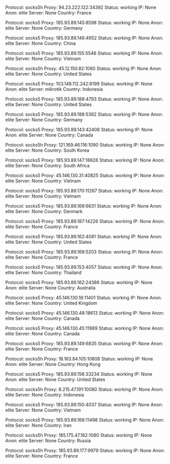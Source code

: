Protocol: socks5h
Proxy: 94.23.222.122:34392
Status: working
IP: None
Anon: elite
Server: None
Country: France

Protocol: socks5
Proxy: 185.93.89.145:8598
Status: working
IP: None
Anon: elite
Server: None
Country: Germany

Protocol: socks5
Proxy: 185.93.89.146:4952
Status: working
IP: None
Anon: elite
Server: None
Country: China

Protocol: socks5
Proxy: 185.93.89.155:5546
Status: working
IP: None
Anon: elite
Server: None
Country: Vietnam

Protocol: socks5h
Proxy: 45.12.150.82:1080
Status: working
IP: None
Anon: elite
Server: None
Country: United States

Protocol: socks5
Proxy: 103.148.112.242:8199
Status: working
IP: None
Anon: elite
Server: mikrotik
Country: Indonesia

Protocol: socks5
Proxy: 185.93.89.188:4793
Status: working
IP: None
Anon: elite
Server: None
Country: United States

Protocol: socks5
Proxy: 185.93.89.188:5362
Status: working
IP: None
Anon: elite
Server: None
Country: Germany

Protocol: socks5
Proxy: 185.93.89.143:42408
Status: working
IP: None
Anon: elite
Server: None
Country: Canada

Protocol: socks5h
Proxy: 121.169.46.116:1090
Status: working
IP: None
Anon: elite
Server: None
Country: South Korea

Protocol: socks5
Proxy: 185.93.89.147:18826
Status: working
IP: None
Anon: elite
Server: None
Country: South Africa

Protocol: socks5
Proxy: 45.146.130.31:40825
Status: working
IP: None
Anon: elite
Server: None
Country: Vietnam

Protocol: socks5
Proxy: 185.93.89.170:11267
Status: working
IP: None
Anon: elite
Server: None
Country: Vietnam

Protocol: socks5
Proxy: 185.93.89.168:6631
Status: working
IP: None
Anon: elite
Server: None
Country: Denmark

Protocol: socks5
Proxy: 185.93.89.187:14226
Status: working
IP: None
Anon: elite
Server: None
Country: France

Protocol: socks5
Proxy: 185.93.89.162:4081
Status: working
IP: None
Anon: elite
Server: None
Country: United States

Protocol: socks5
Proxy: 185.93.89.168:5203
Status: working
IP: None
Anon: elite
Server: None
Country: France

Protocol: socks5
Proxy: 185.93.89.153:4057
Status: working
IP: None
Anon: elite
Server: None
Country: Thailand

Protocol: socks5
Proxy: 185.93.89.162:24386
Status: working
IP: None
Anon: elite
Server: None
Country: Australia

Protocol: socks5
Proxy: 45.146.130.18:11401
Status: working
IP: None
Anon: elite
Server: None
Country: United Kingdom

Protocol: socks5
Proxy: 45.146.130.48:18613
Status: working
IP: None
Anon: elite
Server: None
Country: Canada

Protocol: socks5
Proxy: 45.146.130.45:11989
Status: working
IP: None
Anon: elite
Server: None
Country: Canada

Protocol: socks5
Proxy: 185.93.89.149:6835
Status: working
IP: None
Anon: elite
Server: None
Country: France

Protocol: socks5h
Proxy: 18.163.84.105:10808
Status: working
IP: None
Anon: elite
Server: None
Country: Hong Kong

Protocol: socks5
Proxy: 185.93.89.158:33234
Status: working
IP: None
Anon: elite
Server: None
Country: United States

Protocol: socks5h
Proxy: 8.215.47.191:10080
Status: working
IP: None
Anon: elite
Server: None
Country: Indonesia

Protocol: socks5
Proxy: 185.93.89.150:4037
Status: working
IP: None
Anon: elite
Server: None
Country: Vietnam

Protocol: socks5
Proxy: 185.93.89.168:11498
Status: working
IP: None
Anon: elite
Server: None
Country: Iran

Protocol: socks5h
Proxy: 185.175.47.162:1080
Status: working
IP: None
Anon: elite
Server: None
Country: Russia

Protocol: socks5h
Proxy: 185.93.89.177:9979
Status: working
IP: None
Anon: elite
Server: None
Country: France

